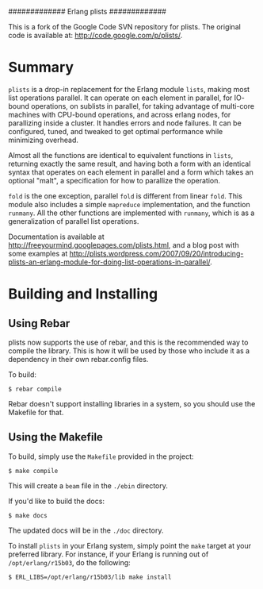 #############
Erlang plists
#############

This is a fork of the Google Code SVN repository for plists.
The original code is available at: <http://code.google.com/p/plists/>.


Summary
=======

`plists` is a drop-in replacement for the Erlang module `lists`, making most
list operations parallel. It can operate on each element in parallel, for IO-
bound operations, on sublists in parallel, for taking advantage of multi-core
machines with CPU-bound operations, and across erlang nodes, for parallizing
inside a cluster. It handles errors and node failures. It can be configured,
tuned, and tweaked to get optimal performance while minimizing overhead.

Almost all the functions are identical to equivalent functions in `lists`,
returning exactly the same result, and having both a form with an identical
syntax that operates on each element in parallel and a form which takes an
optional "malt", a specification for how to parallize the operation.

`fold` is the one exception, parallel `fold` is different from linear `fold`.
This module also includes a simple `mapreduce` implementation, and the function
`runmany`. All the other functions are implemented with `runmany`, which is as a
generalization of parallel list operations.

Documentation is available at <http://freeyourmind.googlepages.com/plists.html>,
and a blog post with some examples at
<http://plists.wordpress.com/2007/09/20/introducing-plists-an-erlang-module-for-doing-list-operations-in-parallel/>.


Building and Installing
=======================


Using Rebar
-----------

plists now supports the use of rebar, and this is the recommended way to compile
the library. This is how it will be used by those who include it as a dependency
in their own rebar.config files.

To build:

    $ rebar compile

Rebar doesn't support installing libraries in a system, so you should use the
Makefile for that.


Using the Makefile
-------------------

To build, simply use the `Makefile` provided in the project:

    $ make compile

This will create a `beam` file in the `./ebin` directory.

If you'd like to build the docs:

    $ make docs

The updated docs will be in the `./doc` directory.

To install `plists` in your Erlang system, simply point the `make` target at
your preferred library. For instance, if your Erlang is running out of
`/opt/erlang/r15b03`, do the following:

    $ ERL_LIBS=/opt/erlang/r15b03/lib make install
